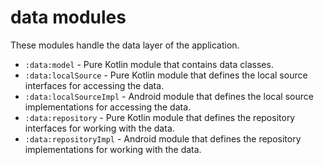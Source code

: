 # data modules
These modules handle the data layer of the application.

- `:data:model` - Pure Kotlin module that contains data classes.
- `:data:localSource` - Pure Kotlin module that defines the local source interfaces for accessing the data.
- `:data:localSourceImpl` - Android module that defines the local source implementations for accessing the data.
- `:data:repository` - Pure Kotlin module that defines the repository interfaces for working with the data.
- `:data:repositoryImpl` - Android module that defines the repository implementations for working with the data.